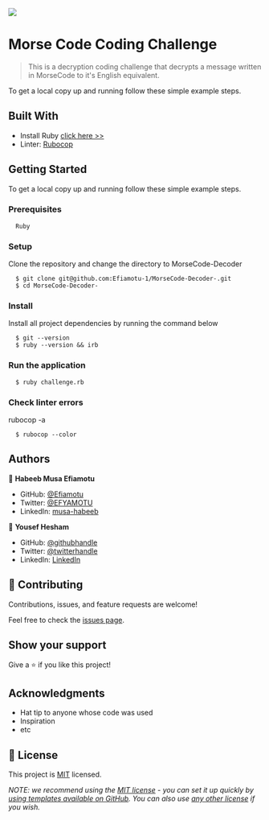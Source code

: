 ![](https://img.shields.io/badge/Microverse-blueviolet)

# Morse Code Coding Challenge

> This is a decryption coding challenge that decrypts a message written in MorseCode to it's English equivalent.


To get a local copy up and running follow these simple example steps.
## Built With

- Install Ruby [click here >>](https://linuxtut.com/install-ruby-on-ubuntu-20.04-with-rbenv-e419f/)
- Linter: [Rubocop](https://rubocop.org/)

## Getting Started

To get a local copy up and running follow these simple example steps.

### Prerequisites
```
  Ruby 
```
### Setup
Clone the repository and change the directory to MorseCode-Decoder

``` 
  $ git clone git@github.com:Efiamotu-1/MorseCode-Decoder-.git
  $ cd MorseCode-Decoder-
```

### Install
Install all project dependencies by running the command below

``` 
  $ git --version
  $ ruby --version && irb
```

### Run the application
```
  $ ruby challenge.rb
```
### Check linter errors
rubocop -a
``` 
  $ rubocop --color
```
## Authors

👤 **Habeeb Musa Efiamotu**

- GitHub: [@Efiamotu](https://github.com/Efiamotu-1)
- Twitter: [@EFYAMOTU](https://twitter.com/EFYAMOTU)
- LinkedIn: [musa-habeeb](https://www.linkedin.com/in/musa-habeeb/)


👤 **Yousef Hesham**

- GitHub: [@githubhandle](https://github.com/yosefHesham)
- Twitter: [@twitterhandle](https://twitter.com/Yousef45653478)
- LinkedIn: [LinkedIn](https://linkedin.com/in/yousef-hesham98)

## 🤝 Contributing

Contributions, issues, and feature requests are welcome!

Feel free to check the [issues page](../../issues/).

## Show your support

Give a ⭐️ if you like this project!

## Acknowledgments

- Hat tip to anyone whose code was used
- Inspiration
- etc

## 📝 License

This project is [MIT](./LICENSE) licensed.

_NOTE: we recommend using the [MIT license](https://choosealicense.com/licenses/mit/) - you can set it up quickly by [using templates available on GitHub](https://docs.github.com/en/communities/setting-up-your-project-for-healthy-contributions/adding-a-license-to-a-repository). You can also use [any other license](https://choosealicense.com/licenses/) if you wish._
